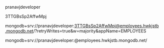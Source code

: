 pranavjdeveloper

3TTGBsSp2AffwMpj



mongodb+srv://pranavjdeveloper:3TTGBsSp2AffwMpj@employees.hwkjstb.mongodb.net/?retryWrites=true&w=majority&appName=EMPLOYEES


mongodb+srv://pranavjdeveloper:<password>@employees.hwkjstb.mongodb.net/